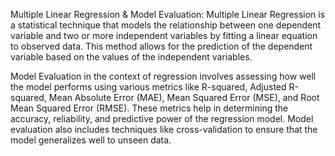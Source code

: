 
Multiple Linear Regression & Model Evaluation:
Multiple Linear Regression is a statistical technique that models the relationship between one dependent variable and two or more independent variables by fitting a linear equation to observed data. This method allows for the prediction of the dependent variable based on the values of the independent variables.

Model Evaluation in the context of regression involves assessing how well the model performs using various metrics like R-squared, Adjusted R-squared, Mean Absolute Error (MAE), Mean Squared Error (MSE), and Root Mean Squared Error (RMSE). These metrics help in determining the accuracy, reliability, and predictive power of the regression model. Model evaluation also includes techniques like cross-validation to ensure that the model generalizes well to unseen data.
